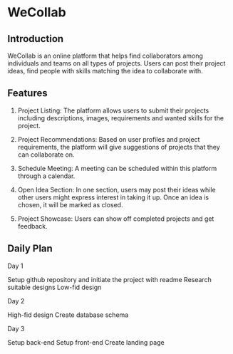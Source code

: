 # WeCollab

## Introduction

WeCollab is an online platform that helps find collaborators among individuals and teams on all types of projects. Users can post their project ideas, find people with skills matching the idea to collaborate with.

## Features

1. Project Listing: The platform allows users to submit their projects including descriptions, images, requirements and wanted skills for the project.

2. Project Recommendations: Based on user profiles and project requirements, the platform will give suggestions of projects that they can collaborate on.

3. Schedule Meeting: A meeting can be scheduled within this platform through a calendar.

4. Open Idea Section: In one section, users may post their ideas while other users might express interest in taking it up. Once an idea is chosen, it will be marked as closed.

5. Project Showcase: Users can show off completed projects and get feedback.

## Daily Plan

Day 1

Setup github repository and initiate the project with readme
Research suitable designs
Low-fid design

Day 2


High-fid design
Create database schema


Day 3

Setup back-end
Setup front-end
Create landing page




